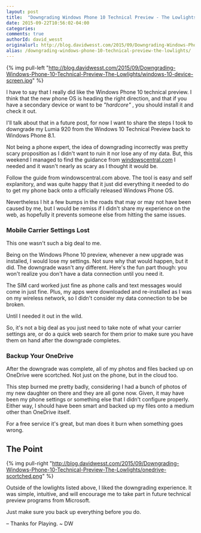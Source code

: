 ```yaml
---
layout: post
title:  "Downgrading Windows Phone 10 Technical Preview - The Lowlights"
date: 2015-09-22T10:56:02-04:00
categories:
comments: true
authorId: david_wesst
originalurl: http://blog.davidwesst.com/2015/09/Downgrading-Windows-Phone-10-Technical-Preview-The-Lowlights/
alias: /downgrading-windows-phone-10-technical-preview-the-lowlights/
---
```


{% img pull-left "http://blog.davidwesst.com/2015/09/Downgrading-Windows-Phone-10-Technical-Preview-The-Lowlights/windows-10-device-screen.jpg" %}

I have to say that I really did like the Windows Phone 10 technical preview. I think that the new phone OS is heading the right direction, and that if you have a secondary device or want to be _"hardcore"_ , you should install it and check it out.

<!--more-->
  
I'll talk about that in a future post, for now I want to share the steps I took to downgrade my Lumia 920 from the Windows 10 Technical Preview back to Windows Phone 8.1.

Not being a phone expert, the idea of downgrading incorrectly was pretty scary proposition as I didn't want to ruin it nor lose any of my data. But, this weekend I managed to find the guidance from [windowscentral.com][2] I needed and it wasn't nearly as scary as I thought it would be.

Follow the guide from windowscentral.com above. The tool is easy and self explanitory, and was quite happy that it just did everything it needed to do to get my phone back onto a officially released Windows Phone OS.

Nevertheless I hit a few bumps in the roads that may or may not have been caused by me, but I would be remiss if I didn't share my experience on the web, as hopefully it prevents someone else from hitting the same issues.

### Mobile Carrier Settings Lost

This one wasn't such a big deal to me.

Being on the Windows Phone 10 preview, whenever a new upgrade was installed, I would lose my settings. Not sure why that would happen, but it did. The downgrade wasn't any different. Here's the fun part though: you won't realize you don't have a data connection until you need it.

The SIM card worked just fine as phone calls and text messages would come in just fine. Plus, my apps were downloaded and re-installed as I was on my wireless network, so I didn't consider my data connection to be be broken.

Until I needed it out in the wild.

So, it's not a big deal as you just need to take note of what your carrier settings are, or do a quick web search for them prior to make sure you have them on hand after the downgrade completes.

### Backup Your OneDrive

After the downgrade was complete, all of my photos and files backed up on OneDrive were scortched. Not just on the phone, but in the cloud too.

This step burned me pretty badly, considering I had a bunch of photos of my new daughter on there and they are all gone now. Given, it may have been my phone settings or something else that I didn't configure properly. Either way, I should have been smart and backed up my files onto a medium other than OneDrive itself.

For a free service it's great, but man does it burn when something goes wrong.

## The Point

{% img pull-right "http://blog.davidwesst.com/2015/09/Downgrading-Windows-Phone-10-Technical-Preview-The-Lowlights/onedrive-scortched.png" %}

Outside of the lowlights listed above, I liked the downgrading experience. It was simple, intuitive, and will encourage me to take part in future technical preview programs from Microsoft.

Just make sure you back up everything before you do.

<div class="clearfix"> </div>
– 
Thanks for Playing. ~ DW

[2]: http://www.windowscentral.com/roll-back-windows-phone-81-windows-10-preview
  